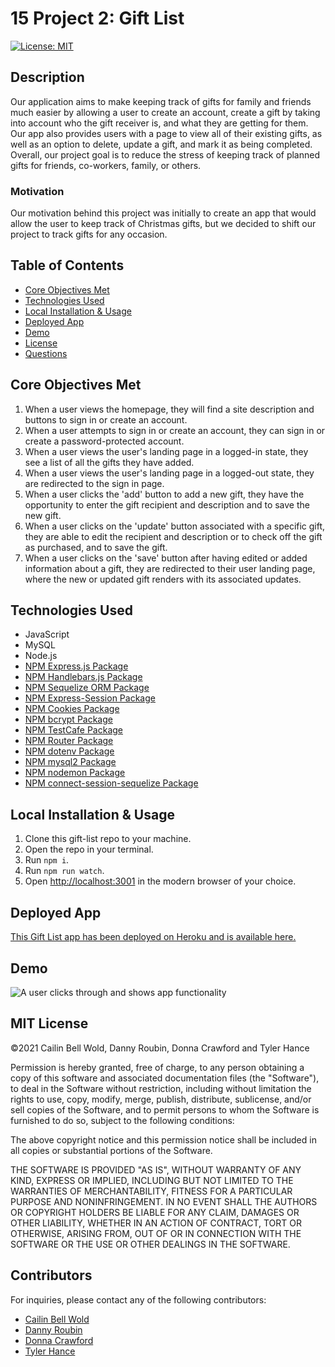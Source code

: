 # 15 Project 2: Gift List

[![License: MIT](https://img.shields.io/github/license/CailinBellWold/Project-2-Gift-List?style=plastic)](https://opensource.org/licenses/MIT)

## Description

Our application aims to make keeping track of gifts for family and friends much easier by allowing a user to create an account, create a gift by taking into account who the gift receiver is, and what they are getting for them. Our app also provides users with a page to view all of their existing gifts, as well as an option to delete, update a gift, and mark it as being completed. Overall, our project goal is to reduce the stress of keeping track of planned gifts for friends, co-workers, family, or others.

### Motivation

Our motivation behind this project was initially to create an app that would allow the user to keep track of Christmas gifts, but we decided to shift our project to track gifts for any occasion.

## Table of Contents

- [Core Objectives Met](#Core)
- [Technologies Used](#Technologies)
- [Local Installation & Usage](#Local)
- [Deployed App](#Deployed)
- [Demo](#Demo)
- [License](#MIT)
- [Questions](#Questions)

## Core Objectives Met

1.  When a user views the homepage, they will find a site description and buttons to sign in or create an account.
2.  When a user attempts to sign in or create an account, they can sign in or create a password-protected account.
3.  When a user views the user's landing page in a logged-in state, they see a list of all the gifts they have added.
4.  When a user views the user's landing page in a logged-out state, they are redirected to the sign in page.
5.  When a user clicks the 'add' button to add a new gift, they have the opportunity to enter the gift recipient and description and to save the new gift.
6.  When a user clicks on the 'update' button associated with a specific gift, they are able to edit the recipient and description or to check off the gift as purchased, and to save the gift.
7.  When a user clicks on the 'save' button after having edited or added information about a gift, they are redirected to their user landing page, where the new or updated gift renders with its associated updates.

## Technologies Used

- JavaScript
- MySQL
- Node.js
- [NPM Express.js Package](https://www.npmjs.com/package/express)
- [NPM Handlebars.js Package](https://www.npmjs.com/package/handlebars)
- [NPM Sequelize ORM Package](https://www.npmjs.com/package/sequelize)
- [NPM Express-Session Package](https://www.npmjs.com/package/express-session)
- [NPM Cookies Package](https://www.npmjs.com/package/cookies)
- [NPM bcrypt Package](https://www.npmjs.com/package/bcrypt)
- [NPM TestCafe Package](https://www.npmjs.com/package/testcafe)
- [NPM Router Package](https://www.npmjs.com/package/router)
- [NPM dotenv Package](https://www.npmjs.com/package/dotenv)
- [NPM mysql2 Package](https://www.npmjs.com/package/mysql2)
- [NPM nodemon Package](https://www.npmjs.com/package/nodemon)
- [NPM connect-session-sequelize Package](https://www.npmjs.com/package/connect-session-sequelize?activeTab=versions)

## Local Installation & Usage

1. Clone this gift-list repo to your machine.
2. Open the repo in your terminal.
3. Run `npm i`.
4. Run `npm run watch`.
5. Open [http://localhost:3001](http://localhost:3001) in the modern browser of your choice.

## Deployed App

[This Gift List app has been deployed on Heroku and is available here.](https://project-2-gift-list.herokuapp.com/)

## Demo

![A user clicks through and shows app functionality ](./public/images/appVideo.gif)

## MIT License

&copy;2021 Cailin Bell Wold, Danny Roubin, Donna Crawford and Tyler Hance

Permission is hereby granted, free of charge, to any person obtaining a copy
of this software and associated documentation files (the "Software"), to deal
in the Software without restriction, including without limitation the rights
to use, copy, modify, merge, publish, distribute, sublicense, and/or sell
copies of the Software, and to permit persons to whom the Software is
furnished to do so, subject to the following conditions:

The above copyright notice and this permission notice shall be included in all
copies or substantial portions of the Software.

THE SOFTWARE IS PROVIDED "AS IS", WITHOUT WARRANTY OF ANY KIND, EXPRESS OR
IMPLIED, INCLUDING BUT NOT LIMITED TO THE WARRANTIES OF MERCHANTABILITY,
FITNESS FOR A PARTICULAR PURPOSE AND NONINFRINGEMENT. IN NO EVENT SHALL THE
AUTHORS OR COPYRIGHT HOLDERS BE LIABLE FOR ANY CLAIM, DAMAGES OR OTHER
LIABILITY, WHETHER IN AN ACTION OF CONTRACT, TORT OR OTHERWISE, ARISING FROM,
OUT OF OR IN CONNECTION WITH THE SOFTWARE OR THE USE OR OTHER DEALINGS IN THE
SOFTWARE.

## Contributors

For inquiries, please contact any of the following contributors:

- [Cailin Bell Wold](https://github.com/CailinBellWold)
- [Danny Roubin](https://github.com/DannyRoubin)
- [Donna Crawford](https://github.com/Donnastjames)
- [Tyler Hance](https://github.com/tylerhance)
